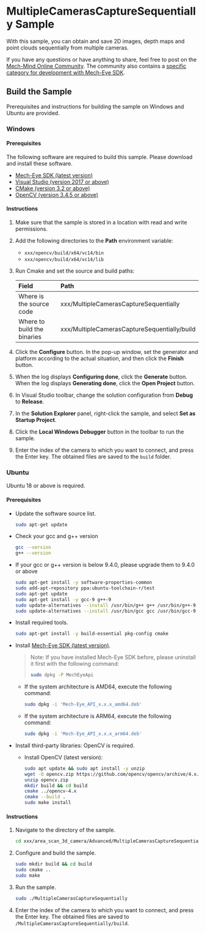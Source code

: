 # MultipleCamerasCaptureSequentially Sample

With this sample, you can obtain and save 2D images, depth maps and point clouds sequentially from multiple cameras.

If you have any questions or have anything to share, feel free to post on the [Mech-Mind Online Community](https://community.mech-mind.com/). The community also contains a [specific category for development with Mech-Eye SDK](https://community.mech-mind.com/c/mech-eye-sdk-development/19).

## Build the Sample

Prerequisites and instructions for building the sample on Windows and Ubuntu are provided.

### Windows

#### Prerequisites

The following software are required to build this sample. Please download and install these software.

* [Mech-Eye SDK (latest version)](https://downloads.mech-mind.com/?tab=tab-sdk)
* [Visual Studio (version 2017 or above)](https://visualstudio.microsoft.com/vs/community/)
* [CMake (version 3.2 or above)](https://cmake.org/download/)
* [OpenCV (version 3.4.5 or above)](https://opencv.org/releases/)

#### Instructions

1. Make sure that the sample is stored in a location with read and write permissions.
2. Add the following directories to the **Path** environment variable:

   * `xxx/opencv/build/x64/vc14/bin`
   * `xxx/opencv/build/x64/vc14/lib`

3. Run Cmake and set the source and build paths:

   | Field                       | Path                                         |
   | :----                       | :----                                        |
   | Where is the source code    | xxx/MultipleCamerasCaptureSequentially       |
   | Where to build the binaries | xxx/MultipleCamerasCaptureSequentially/build |

4. Click the **Configure** button. In the pop-up window, set the generator and platform according to the actual situation, and then click the **Finish** button.
5. When the log displays **Configuring done**, click the **Generate** button. When the log displays **Generating done**, click the **Open Project** button.
6. In Visual Studio toolbar, change the solution configuration from **Debug** to **Release**.
7. In the **Solution Explorer** panel, right-click the sample, and select **Set as Startup Project**.
8. Click the **Local Windows Debugger** button in the toolbar to run the sample.
9. Enter the index of the camera to which you want to connect, and press the Enter key. The obtained files are saved to the `build` folder.

### Ubuntu

Ubuntu 18 or above is required.

#### Prerequisites

* Update the software source list.

  ```bash
  sudo apt-get update
  ```

* Check your gcc and g++ version

   ```bash
   gcc --version
   g++ --version
   ```

* If your gcc or g++ version is below 9.4.0, please upgrade them to 9.4.0 or above

   ```bash
   sudo apt-get install -y software-properties-common
   sudo add-apt-repository ppa:ubuntu-toolchain-r/test
   sudo apt-get update
   sudo apt-get install -y gcc-9 g++-9
   sudo update-alternatives --install /usr/bin/g++ g++ /usr/bin/g++-9 60
   sudo update-alternatives --install /usr/bin/gcc gcc /usr/bin/gcc-9 60
   ```

* Install required tools.

  ```bash
  sudo apt-get install -y build-essential pkg-config cmake
  ```

* Install [Mech-Eye SDK (latest version)](https://downloads.mech-mind.com/?tab=tab-sdk).

  >Note: If you have installed Mech-Eye SDK before, please uninstall it first with the following command:
  >
  >```bash
  >sudo dpkg -P MechEyeApi
  >```

  * If the system architecture is AMD64, execute the following command:

    ```bash
    sudo dpkg -i 'Mech-Eye_API_x.x.x_amd64.deb'
    ```

  * If the system architecture is ARM64, execute the following command:

    ```bash
    sudo dpkg -i 'Mech-Eye_API_x.x.x_arm64.deb'
    ```

* Install third-party libraries: OpenCV is required.
  
  * Install OpenCV (latest version):

    ```bash
    sudo apt update && sudo apt install -y unzip
    wget -O opencv.zip https://github.com/opencv/opencv/archive/4.x.zip
    unzip opencv.zip
    mkdir build && cd build
    cmake ../opencv-4.x
    cmake --build .
    sudo make install
    ```
  
#### Instructions

1. Navigate to the directory of the sample.

   ```bash
   cd xxx/area_scan_3d_camera/Advanced/MultipleCamerasCaptureSequentially/
   ```

2. Configure and build the sample.

   ```bash
   sudo mkdir build && cd build
   sudo cmake ..
   sudo make
   ```

3. Run the sample.

   ```bash
   sudo ./MultipleCamerasCaptureSequentially
   ```

4. Enter the index of the camera to which you want to connect, and press the Enter key. The obtained files are saved to `/MultipleCamerasCaptureSequentially/build`.
